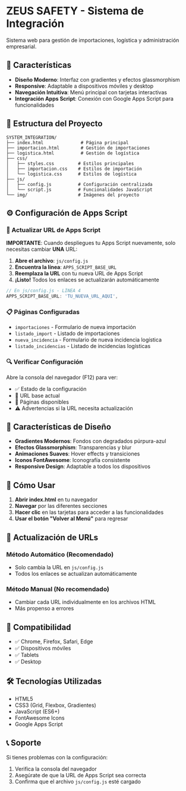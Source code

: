 # ZEUS SAFETY - Sistema de Integración

Sistema web para gestión de importaciones, logística y administración empresarial.

## 🚀 Características

- **Diseño Moderno**: Interfaz con gradientes y efectos glassmorphism
- **Responsive**: Adaptable a dispositivos móviles y desktop
- **Navegación Intuitiva**: Menú principal con tarjetas interactivas
- **Integración Apps Script**: Conexión con Google Apps Script para funcionalidades

## 📁 Estructura del Proyecto

```
SYSTEM_INTEGRATION/
├── index.html              # Página principal
├── importacion.html        # Gestión de importaciones
├── logistica.html          # Gestión de logística
├── css/
│   ├── styles.css         # Estilos principales
│   ├── importacion.css    # Estilos de importación
│   └── logistica.css      # Estilos de logística
├── js/
│   ├── config.js          # Configuración centralizada
│   └── script.js          # Funcionalidades JavaScript
└── img/                   # Imágenes del proyecto
```

## ⚙️ Configuración de Apps Script

### 🔧 Actualizar URL de Apps Script

**IMPORTANTE**: Cuando despliegues tu Apps Script nuevamente, solo necesitas cambiar **UNA** URL:

1. **Abre el archivo**: `js/config.js`
2. **Encuentra la línea**: `APPS_SCRIPT_BASE_URL`
3. **Reemplaza la URL** con tu nueva URL de Apps Script
4. **¡Listo!** Todos los enlaces se actualizarán automáticamente

```javascript
// En js/config.js - LÍNEA 4
APPS_SCRIPT_BASE_URL: 'TU_NUEVA_URL_AQUI',
```

### 📋 Páginas Configuradas

- `importaciones` - Formulario de nueva importación
- `listado_import` - Listado de importaciones
- `nueva_incidencia` - Formulario de nueva incidencia logística
- `listado_incidencias` - Listado de incidencias logísticas

### 🔍 Verificar Configuración

Abre la consola del navegador (F12) para ver:
- ✅ Estado de la configuración
- 📡 URL base actual
- 📄 Páginas disponibles
- ⚠️ Advertencias si la URL necesita actualización

## 🎨 Características de Diseño

- **Gradientes Modernos**: Fondos con degradados púrpura-azul
- **Efectos Glassmorphism**: Transparencias y blur
- **Animaciones Suaves**: Hover effects y transiciones
- **Iconos FontAwesome**: Iconografía consistente
- **Responsive Design**: Adaptable a todos los dispositivos

## 🚀 Cómo Usar

1. **Abrir index.html** en tu navegador
2. **Navegar** por las diferentes secciones
3. **Hacer clic** en las tarjetas para acceder a las funcionalidades
4. **Usar el botón "Volver al Menú"** para regresar

## 🔄 Actualización de URLs

### Método Automático (Recomendado)
- Solo cambia la URL en `js/config.js`
- Todos los enlaces se actualizan automáticamente

### Método Manual (No recomendado)
- Cambiar cada URL individualmente en los archivos HTML
- Más propenso a errores

## 📱 Compatibilidad

- ✅ Chrome, Firefox, Safari, Edge
- ✅ Dispositivos móviles
- ✅ Tablets
- ✅ Desktop

## 🛠️ Tecnologías Utilizadas

- HTML5
- CSS3 (Grid, Flexbox, Gradientes)
- JavaScript (ES6+)
- FontAwesome Icons
- Google Apps Script

## 📞 Soporte

Si tienes problemas con la configuración:
1. Verifica la consola del navegador
2. Asegúrate de que la URL de Apps Script sea correcta
3. Confirma que el archivo `js/config.js` esté cargado
